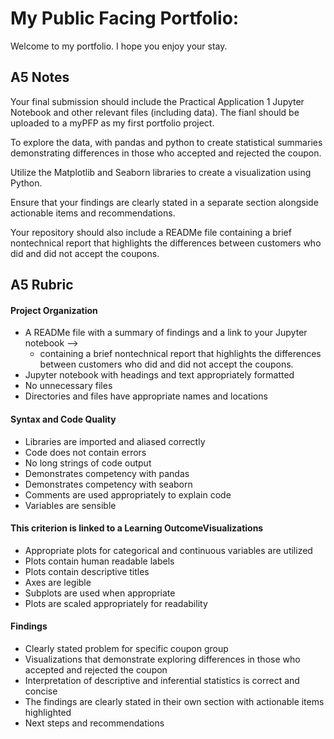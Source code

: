 # My Public Facing Portfolio: 
Welcome to my portfolio.  I hope you enjoy your stay.

## A5 Notes

Your final submission should include the Practical Application 1 Jupyter Notebook and other relevant files (including data).
The fianl should be uploaded to a myPFP as my first portfolio project. 


To explore the data, with pandas and python to create statistical summaries demonstrating differences in those who accepted and rejected the coupon. 

Utilize the Matplotlib and Seaborn libraries to create a visualization using Python. 

Ensure that your findings are clearly stated in a separate section alongside actionable items and recommendations.

Your repository should also include a READMe file containing a brief nontechnical report that highlights the differences between customers who did and did not accept the coupons.


## A5 Rubric

#### Project Organization
- A READMe file with a summary of findings and a link to your Jupyter notebook -->
  - containing a brief nontechnical report that highlights the differences between customers who did and did not accept the coupons.
- Jupyter notebook with headings and text appropriately formatted
- No unnecessary files
- Directories and files have appropriate names and locations

#### Syntax and Code Quality
- Libraries are imported and aliased correctly
- Code does not contain errors
- No long strings of code output
- Demonstrates competency with pandas
- Demonstrates competency with seaborn
- Comments are used appropriately to explain code
- Variables are sensible

#### This criterion is linked to a Learning OutcomeVisualizations
- Appropriate plots for categorical and continuous variables are utilized
- Plots contain human readable labels
- Plots contain descriptive titles
- Axes are legible
- Subplots are used when appropriate
- Plots are scaled appropriately for readability

#### Findings
- Clearly stated problem for specific coupon group
- Visualizations that demonstrate exploring differences in those who accepted and rejected the coupon
- Interpretation of descriptive and inferential statistics is correct and concise
- The findings are clearly stated in their own section with actionable items highlighted
- Next steps and recommendations